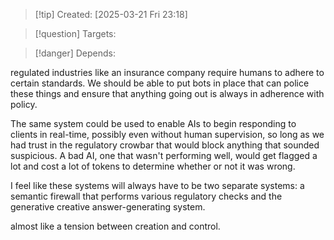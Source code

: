 
>[!tip] Created: [2025-03-21 Fri 23:18]

>[!question] Targets: 

>[!danger] Depends: 

regulated industries like an insurance company require humans to adhere to certain standards. We should be able to put bots in place that can police these things and ensure that anything going out is always in adherence with policy.

The same system could be used to enable AIs to begin responding to clients in real-time, possibly even without human supervision, so long as we had trust in the regulatory crowbar that would block anything that sounded suspicious. A bad AI, one that wasn't performing well, would get flagged a lot and cost a lot of tokens to determine whether or not it was wrong.

I feel like these systems will always have to be two separate systems: a semantic firewall that performs various regulatory checks and the generative creative answer-generating system. 

almost like a tension between creation and control. 